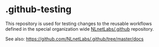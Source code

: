 # .github-testing

This repository is used for testing changes to the reusable workflows defined in the special organization wide [NLnetLabs/.github](https://github.com/NLnetLabs/.github/) repository.

See also: https://github.com/NLnetLabs/.github/tree/master/docs
